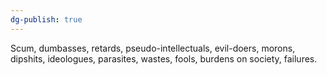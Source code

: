 ```yaml
---
dg-publish: true
---
```

Scum, dumbasses, retards, pseudo-intellectuals, evil-doers, morons, dipshits, ideologues, parasites, wastes, fools, burdens on society, failures.
